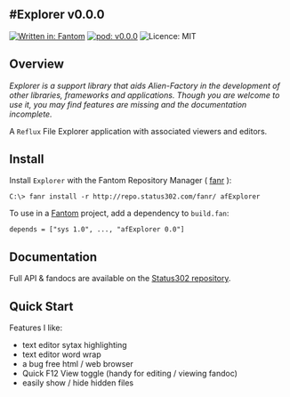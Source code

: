 #Explorer v0.0.0
---
[![Written in: Fantom](http://img.shields.io/badge/written%20in-Fantom-lightgray.svg)](http://fantom.org/)
[![pod: v0.0.0](http://img.shields.io/badge/pod-v0.0.0-yellow.svg)](http://www.fantomfactory.org/pods/afExplorer)
![Licence: MIT](http://img.shields.io/badge/licence-MIT-blue.svg)

## Overview

*Explorer is a support library that aids Alien-Factory in the development of other libraries, frameworks and applications. Though you are welcome to use it, you may find features are missing and the documentation incomplete.*

A `Reflux` File Explorer application with associated viewers and editors.

## Install

Install `Explorer` with the Fantom Repository Manager ( [fanr](http://fantom.org/doc/docFanr/Tool.html#install) ):

    C:\> fanr install -r http://repo.status302.com/fanr/ afExplorer

To use in a [Fantom](http://fantom.org/) project, add a dependency to `build.fan`:

    depends = ["sys 1.0", ..., "afExplorer 0.0"]

## Documentation

Full API & fandocs are available on the [Status302 repository](http://repo.status302.com/doc/afExplorer/).

## Quick Start

Features I like:

- text editor sytax highlighting
- text editor word wrap
- a bug free html / web browser
- Quick F12 View toggle (handy for editing / viewing fandoc)
- easily show / hide hidden files

